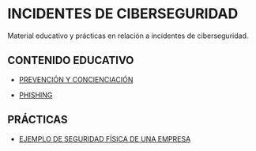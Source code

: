 # INCIDENTES DE CIBERSEGURIDAD
Material educativo y prácticas en relación a incidentes de ciberseguridad.

## CONTENIDO EDUCATIVO
- [PREVENCIÓN Y CONCIENCIACIÓN](https://github.com/pablojmcontacto/planesprevencionyconcienciacion/blob/main/README.md#planes-de-prevenci%C3%B3n-y-concienciaci%C3%B3n)

- [PHISHING](https://github.com/pablojmcontacto/PHISHING#phishing)
  
## PRÁCTICAS 
- [EJEMPLO DE SEGURIDAD FÍSICA DE UNA EMPRESA](https://github.com/pablojmcontacto/practicaseguridadfisica#ejemplo-de-seguridad-f%C3%ADsica-de-una-empresa)
